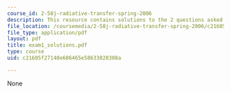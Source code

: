 ```yaml
---
course_id: 2-58j-radiative-transfer-spring-2006
description: This resource contains solutions to the 2 questions asked in the exam.
file_location: /coursemedia/2-58j-radiative-transfer-spring-2006/c21605f27140e686465e58633828308a_exam1_solutions.pdf
file_type: application/pdf
layout: pdf
title: exam1_solutions.pdf
type: course
uid: c21605f27140e686465e58633828308a

---
```

None